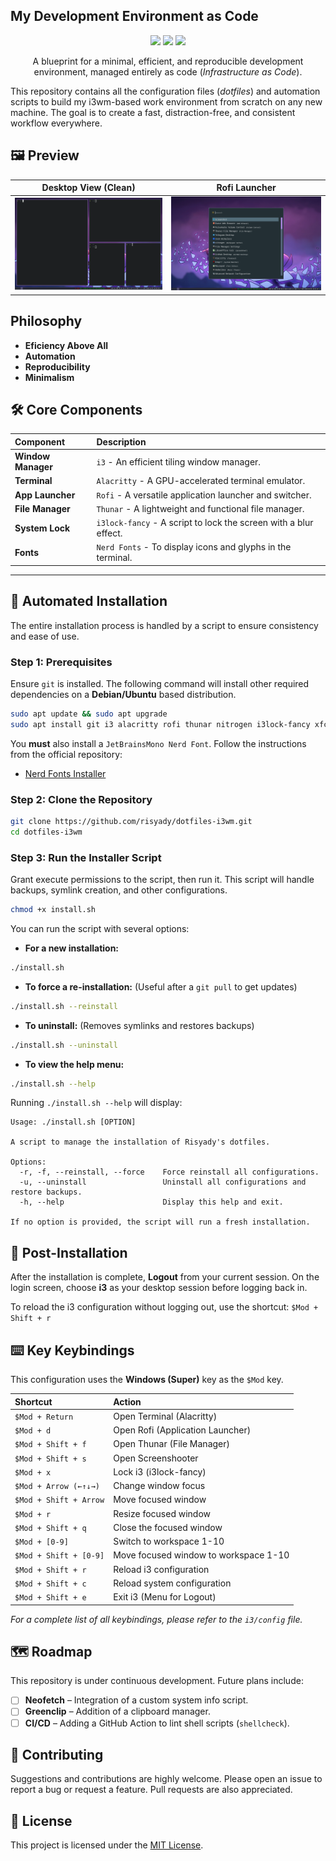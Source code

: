 ## My Development Environment as Code

<p align="center">
  <img src="https://img.shields.io/badge/OS-Linux-informational?style=for-the-badge&logo=linux&logoColor=white" />
  <img src="https://img.shields.io/badge/WM-i3-success?style=for-the-badge&logo=i3&logoColor=white" />
  <img src="https://img.shields.io/badge/License-MIT-blue?style=for-the-badge" />
</p>

<p align="center">
A blueprint for a minimal, efficient, and reproducible development environment, managed entirely as code (<i>Infrastructure as Code</i>).
</p>

This repository contains all the configuration files (*dotfiles*) and automation scripts to build my i3wm-based work environment from scratch on any new machine. The goal is to create a fast, distraction-free, and consistent workflow everywhere.

## 🖼️ Preview

| Desktop View (Clean) | Rofi Launcher |
| :----------------------: | :-------------: |
| <img src="i3-preview.png" width="400"> | <img src="rofi-preview.png" width="400"> |

## Philosophy

* **Eficiency Above All**
* **Automation**
* **Reproducibility**
* **Minimalism**

## 🛠️ Core Components

| Component        | Description                                       |
| :--------------- | :------------------------------------------------ |
| **Window Manager** | `i3` - An efficient tiling window manager.   |
| **Terminal** | `Alacritty` - A GPU-accelerated terminal emulator. |
| **App Launcher** | `Rofi` - A versatile application launcher and switcher. |
| **File Manager** | `Thunar` - A lightweight and functional file manager. |
| **System Lock** | `i3lock-fancy` - A script to lock the screen with a blur effect. |
| **Fonts** | `Nerd Fonts` - To display icons and glyphs in the terminal. |

---

## 🚀 Automated Installation

The entire installation process is handled by a script to ensure consistency and ease of use.

### Step 1: Prerequisites

Ensure `git` is installed. The following command will install other required dependencies on a **Debian/Ubuntu** based distribution.

```bash
sudo apt update && sudo apt upgrade
sudo apt install git i3 alacritty rofi thunar nitrogen i3lock-fancy xfce4-screenshooter nm-applet
```

You **must** also install a `JetBrainsMono Nerd Font`. Follow the instructions from the official repository:
* [Nerd Fonts Installer](https://github.com/officialrajdeepsingh/nerd-fonts-installer)

### Step 2: Clone the Repository

```bash
git clone https://github.com/risyady/dotfiles-i3wm.git
cd dotfiles-i3wm
```

### Step 3: Run the Installer Script

Grant execute permissions to the script, then run it. This script will handle backups, symlink creation, and other configurations.

```bash
chmod +x install.sh
```

You can run the script with several options:

* **For a new installation:**
```bash
./install.sh
```
* **To force a re-installation:** (Useful after a `git pull` to get updates)
```bash
./install.sh --reinstall
```
* **To uninstall:** (Removes symlinks and restores backups)
```bash
./install.sh --uninstall
```
* **To view the help menu:**
```bash
./install.sh --help
```

Running `./install.sh --help` will display:
```
Usage: ./install.sh [OPTION]

A script to manage the installation of Risyady's dotfiles.

Options:
  -r, -f, --reinstall, --force    Force reinstall all configurations.
  -u, --uninstall                 Uninstall all configurations and restore backups.
  -h, --help                      Display this help and exit.

If no option is provided, the script will run a fresh installation.
```

## 🔌 Post-Installation

After the installation is complete, **Logout** from your current session. On the login screen, choose **i3** as your desktop session before logging back in.

To reload the i3 configuration without logging out, use the shortcut: `$Mod + Shift + r`

## ⌨️ Key Keybindings

This configuration uses the **Windows (Super)** key as the `$Mod` key.

| Shortcut                | Action                                  |
| :---------------------- | :-------------------------------------- |
| `$Mod + Return`         | Open Terminal (Alacritty)               |
| `$Mod + d`              | Open Rofi (Application Launcher)        |
| `$Mod + Shift + f`      | Open Thunar (File Manager)              |
| `$Mod + Shift + s`      | Open Screenshooter                      |
| `$Mod + x`              | Lock i3 (i3lock-fancy)                  |
| `$Mod + Arrow (←↑↓→)`   | Change window focus                     |
| `$Mod + Shift + Arrow`  | Move focused window                     |
| `$Mod + r`              | Resize focused window                   |
| `$Mod + Shift + q`      | Close the focused window                |
| `$Mod + [0-9]`          | Switch to workspace 1-10                |
| `$Mod + Shift + [0-9]`  | Move focused window to workspace 1-10   |
| `$Mod + Shift + r`      | Reload i3 configuration                 |
| `$Mod + Shift + c`      | Reload system configuration             |
| `$Mod + Shift + e`      | Exit i3 (Menu for Logout)               |

*For a complete list of all keybindings, please refer to the `i3/config` file.*

## 🗺️ Roadmap

This repository is under continuous development. Future plans include:
* [ ] **Neofetch** – Integration of a custom system info script.
* [ ] **Greenclip** – Addition of a clipboard manager.
* [ ] **CI/CD** – Adding a GitHub Action to lint shell scripts (`shellcheck`).

## 🤝 Contributing

Suggestions and contributions are highly welcome. Please open an issue to report a bug or request a feature. Pull requests are also appreciated.

## 📜 License

This project is licensed under the [MIT License](LICENSE).